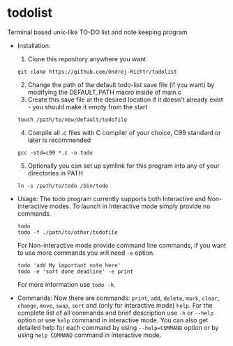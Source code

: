 # todolist
Terminal based unix-like TO-DO list and note keeping program

- Installation:
  1. Clone this repository anywhere you want
  ```console
  git clone https://github.com/Ondrej-Richtr/todolist
  ```
  2. Change the path of the default todo-list save file (if you want) by modifying the DEFAULT_PATH macro inside of main.c
  3. Create this save file at the desired location if it doesn't already exist - you should make it empty from the start
   ```console
   touch /path/to/new/default/todofile
   ```
  4. Compile all .c files with C compiler of your choice, C99 standard or later is recommended
  ```console
  gcc -std=c99 *.c -o todo
  ```
  5. Optionally you can set up symlink for this program into any of your directories in PATH
  ```console
  ln -s /path/to/todo /bin/todo
  ```

- Usage:
The todo program currently supports both Interactive and Non-interactive modes. To launch in Interactive mode simply provide no commands.
  ```console
  todo
  todo -f ./path/to/other/todofile
  ```
  For Non-interactive mode provide command line commands, if you want to use more commands you will need `-e` option.
  ```console
  todo 'add My important note here'
  todo -e 'sort done deadline' -e print
  ```
  For more information use `todo -h`.

- Commands:
Now there are commands: `print`, `add`, `delete`, `mark`, `clear`, `change`, `move`, `swap`, `sort` and (only for interactive mode) `help`.
For the complete list of all commands and brief description use `-h` or `--help` option or use `help` command in interactive mode.
You can also get detailed help for each command by using `--help=COMMAND` option or by using `help COMMAND` command in interactive mode.
